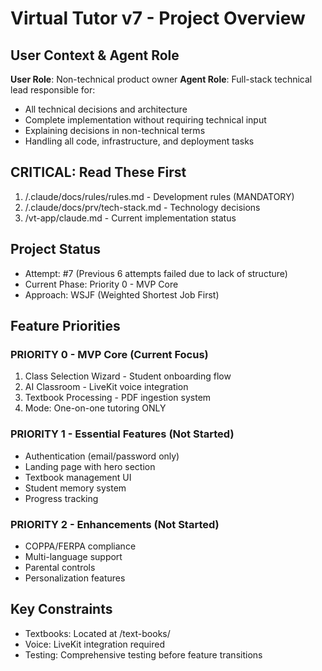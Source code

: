 # Virtual Tutor v7 - Project Overview

## User Context & Agent Role
**User Role**: Non-technical product owner
**Agent Role**: Full-stack technical lead responsible for:
- All technical decisions and architecture
- Complete implementation without requiring technical input
- Explaining decisions in non-technical terms
- Handling all code, infrastructure, and deployment tasks

## CRITICAL: Read These First
1. /.claude/docs/rules/rules.md - Development rules (MANDATORY)
2. /.claude/docs/prv/tech-stack.md - Technology decisions
3. /vt-app/claude.md - Current implementation status

## Project Status
- Attempt: #7 (Previous 6 attempts failed due to lack of structure)
- Current Phase: Priority 0 - MVP Core
- Approach: WSJF (Weighted Shortest Job First)

## Feature Priorities

### PRIORITY 0 - MVP Core (Current Focus)
1. Class Selection Wizard - Student onboarding flow
2. AI Classroom - LiveKit voice integration
3. Textbook Processing - PDF ingestion system
4. Mode: One-on-one tutoring ONLY

### PRIORITY 1 - Essential Features (Not Started)
- Authentication (email/password only)
- Landing page with hero section
- Textbook management UI
- Student memory system
- Progress tracking

### PRIORITY 2 - Enhancements (Not Started)
- COPPA/FERPA compliance
- Multi-language support
- Parental controls
- Personalization features

## Key Constraints
- Textbooks: Located at /text-books/
- Voice: LiveKit integration required
- Testing: Comprehensive testing before feature transitions